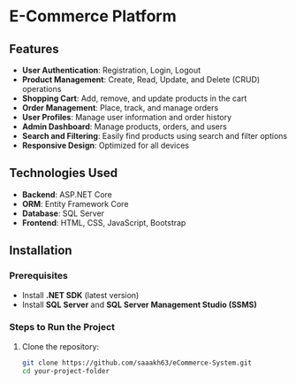 # E-Commerce Platform

## Features
- **User Authentication**: Registration, Login, Logout
- **Product Management**: Create, Read, Update, and Delete (CRUD) operations
- **Shopping Cart**: Add, remove, and update products in the cart
- **Order Management**: Place, track, and manage orders
- **User Profiles**: Manage user information and order history
- **Admin Dashboard**: Manage products, orders, and users
- **Search and Filtering**: Easily find products using search and filter options
- **Responsive Design**: Optimized for all devices

## Technologies Used
- **Backend**: ASP.NET Core
- **ORM**: Entity Framework Core
- **Database**: SQL Server
- **Frontend**: HTML, CSS, JavaScript, Bootstrap

## Installation
### Prerequisites
- Install **.NET SDK** (latest version)
- Install **SQL Server** and **SQL Server Management Studio (SSMS)**

### Steps to Run the Project
1. Clone the repository:
   ```sh
   git clone https://github.com/saaakh63/eCommerce-System.git
   cd your-project-folder
